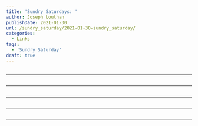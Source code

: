 ```yaml
---
title: 'Sundry Saturdays: '
author: Joseph Louthan
publishDate: 2021-01-30
url: /sundry_saturday/2021-01-30-sundry_saturday/
categories:
  - Links
tags:
  - 'Sundry Saturday'
draft: true
---
```


##


------

##


------

##


------

##


------

##


------

